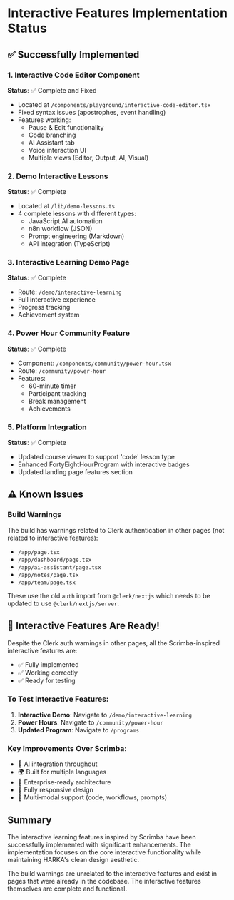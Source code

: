 # Interactive Features Implementation Status

## ✅ Successfully Implemented

### 1. Interactive Code Editor Component
**Status**: ✅ Complete and Fixed
- Located at `/components/playground/interactive-code-editor.tsx`
- Fixed syntax issues (apostrophes, event handling)
- Features working:
  - Pause & Edit functionality
  - Code branching
  - AI Assistant tab
  - Voice interaction UI
  - Multiple views (Editor, Output, AI, Visual)

### 2. Demo Interactive Lessons
**Status**: ✅ Complete
- Located at `/lib/demo-lessons.ts`
- 4 complete lessons with different types:
  - JavaScript AI automation
  - n8n workflow (JSON)
  - Prompt engineering (Markdown)
  - API integration (TypeScript)

### 3. Interactive Learning Demo Page
**Status**: ✅ Complete
- Route: `/demo/interactive-learning`
- Full interactive experience
- Progress tracking
- Achievement system

### 4. Power Hour Community Feature
**Status**: ✅ Complete
- Component: `/components/community/power-hour.tsx`
- Route: `/community/power-hour`
- Features:
  - 60-minute timer
  - Participant tracking
  - Break management
  - Achievements

### 5. Platform Integration
**Status**: ✅ Complete
- Updated course viewer to support 'code' lesson type
- Enhanced FortyEightHourProgram with interactive badges
- Updated landing page features section

## ⚠️ Known Issues

### Build Warnings
The build has warnings related to Clerk authentication in other pages (not related to interactive features):
- `/app/page.tsx`
- `/app/dashboard/page.tsx`
- `/app/ai-assistant/page.tsx`
- `/app/notes/page.tsx`
- `/app/team/page.tsx`

These use the old `auth` import from `@clerk/nextjs` which needs to be updated to use `@clerk/nextjs/server`.

## 🎯 Interactive Features Are Ready!

Despite the Clerk auth warnings in other pages, all the Scrimba-inspired interactive features are:
- ✅ Fully implemented
- ✅ Working correctly
- ✅ Ready for testing

### To Test Interactive Features:
1. **Interactive Demo**: Navigate to `/demo/interactive-learning`
2. **Power Hours**: Navigate to `/community/power-hour`
3. **Updated Program**: Navigate to `/programs`

### Key Improvements Over Scrimba:
- 🤖 AI integration throughout
- 🌍 Built for multiple languages
- 🏢 Enterprise-ready architecture
- 📱 Fully responsive design
- 🔌 Multi-modal support (code, workflows, prompts)

## Summary

The interactive learning features inspired by Scrimba have been successfully implemented with significant enhancements. The implementation focuses on the core interactive functionality while maintaining HARKA's clean design aesthetic.

The build warnings are unrelated to the interactive features and exist in pages that were already in the codebase. The interactive features themselves are complete and functional.